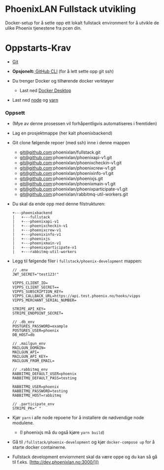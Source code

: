 # PhoenixLAN Fullstack utvikling

Docker-setup for å sette opp ett lokalt fullstack environment for å utvikle de ulike Phoenix tjenestene fra pcen din.

# Oppstarts-Krav

- [Git](https://git-scm.com/download/win)
- **Opsjonelt:**[ GitHub CLI](https://cli.github.com/) (for å lett sette opp git ssh)
- Du trenger Docker og tilhørende docker verktøyer

  - Last ned [Docker Desktop](https://desktop.docker.com/win/main/amd64/Docker%20Desktop%20Installer.exe)
- Last ned [node](https://nodejs.org/en) og [yarn](https://classic.yarnpkg.com/lang/en/docs/install/#debian-stable)

### Oppsett

- (Mye av denne prosessen vil forhåpentligvis automatiseres i fremtiden)
- Lag en prosjektmappe (her kalt phoenixbackend)
- Git clone følgende repoer (med ssh) inne i denne mappen

  - git@github.com:phoenixlan/fullstack.git
  - git@github.com:phoenixlan/phoenixapi-v1.git
  - git@github.com:phoenixlan/phoenixcheckin-v1.git
  - git@github.com:phoenixlan/phoenixcrew-v1.git
  - git@github.com:phoenixlan/phoenixinfo-v1.git
  - git@github.com:phoenixlan/phoenixjs.git
  - git@github.com:phoenixlan/phoenixmain-v1.git
  - git@github.com:phoenixlan/phoenixparticipate-v1.git
  - git@github.com:phoenixlan/rabbitmq-util-workers.git
- Du skal da ende opp med denne filstrukturen:

  ```
  +---phoenixbackend
  |   +---fullstack
  |   +---phoenixapi-v1
  |   +---phoenixcheckin-v1
  |   +---phoenixcrew-v1
  |   +---phoenixinfo-v1
  |   +---phoenixjs
  |   +---phoenixmain-v1
  |   +---phoenixparticipate-v1
  |   +---rabbitmq-util-workers
  ```
- Legg til følgende filer i `fullstack/phoenix-development` mappen:

  ```
  // .env
  JWT_SECRET="test123!"

  VIPPS_CLIENT_ID=
  VIPPS_CLIENT_SECRET==
  VIPPS_SUBSCRIPTION_KEY=
  VIPPS_CALLBACK_URL=https://api.test.phoenix.no/hooks/vipps
  VIPPS_MERCHANT_SERIAL_NUMBER=

  STRIPE_API_KEY=
  STRIPE_ENDPOINT_SECRET=

  ```
  ```
  // .db_env
  POSTGRES_PASSWORD=example
  POSTGRES_USER=phoenix
  DB_HOST=db

  ```
  ```
  // .mailgun_env
  MAILGUN_DOMAIN= 
  MAILGUN_API= 
  MAILGUN_API_KEY= 
  MAILGUN_FROM_EMAIL= 

  ```
  ```
  // .rabbitmq_env
  RABBITMQ_DEFAULT_USER=phoenix
  RABBITMQ_DEFAULT_PASS=testing

  RABBITMQ_USER=phoenix
  RABBITMQ_PASSWORD=testing
  RABBITMQ_HOST=rabbitmq
  ```
  ```
  // .participate_env
  STRIPE_PK=" "
  ```
- Kjør `yarn` i alle node repoene for å installere de nødvendige node modulene.

  - (I phoenixjs må du også kjøre `yarn build`)
- Gå til `/fullstack/phoenix-development` og kjør `docker-compose up` for å starte docker containerne.
- Fullstack development enviornment skal da være oppe og du kan så gå til f.eks. [http://dev.phoenixlan.no:3000/]()
